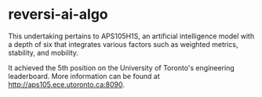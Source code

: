 # reversi-ai-algo
This undertaking pertains to APS105H1S, an artificial intelligence model with a depth of six that integrates various factors such as weighted metrics, stability, and mobility. 

It achieved the 5th position on the University of Toronto's engineering leaderboard. More information can be found at http://aps105.ece.utoronto.ca:8090.
